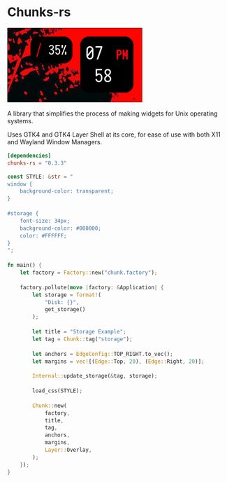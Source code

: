 # Chunks-rs

![Screenshot](screenshot.jpg)

A library that simplifies the process of making widgets for Unix operating systems.

Uses GTK4 and GTK4 Layer Shell at its core, for ease of use with both X11 and Wayland Window Managers.

```toml
[dependencies]
chunks-rs = "0.3.3"
```

```rs
const STYLE: &str = "
window {
    background-color: transparent;
}

#storage {
    font-size: 34px;
    background-color: #000000;
    color: #FFFFFF;
}
";

fn main() {
    let factory = Factory::new("chunk.factory");

    factory.pollute(move |factory: &Application| {
        let storage = format!(
            "Disk: {}",
            get_storage()
        );

        let title = "Storage Example";
        let tag = Chunk::tag("storage");

        let anchors = EdgeConfig::TOP_RIGHT.to_vec();
        let margins = vec![(Edge::Top, 20), (Edge::Right, 20)];

        Internal::update_storage(&tag, storage);

        load_css(STYLE);

        Chunk::new(
            factory,
            title,
            tag,
            anchors,
            margins,
            Layer::Overlay,
        );
    });
}
```
